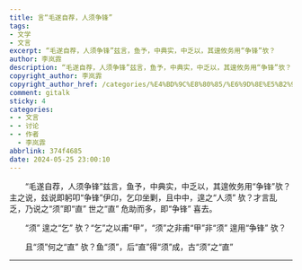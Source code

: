 ```yaml
---
title: 言“毛遂自荐，人须争锋”
tags:
- 文学
- 文言
excerpt: “毛遂自荐，人须争锋”兹言，鱼予，中典实，中乏以，其遑攸务用“争锋”欤？
author: 李岚霏
description: “毛遂自荐，人须争锋”兹言，鱼予，中典实，中乏以，其遑攸务用“争锋”欤？
copyright_author: 李岚霏
copyright_author_href: /categories/%E4%BD%9C%E8%80%85/%E6%9D%8E%E5%B2%9A%E9%9C%8F/
comment: gitalk
sticky: 4
categories:
- - 文言
- - 讨论
- - 作者
  - 李岚霏
abbrlink: 374f4685
date: 2024-05-25 23:00:10
---
```


&emsp;&emsp;“毛遂自荐，人须争锋”兹言，鱼予，中典实，中乏以，其遑攸务用“争锋”欤？主之说，兹说即躬叩“争锋”伊卬，乞卬坐剿，且中中，遑之“人须” 欤？才言乱乏，乃说之“须”即“直” 世之“直” 危助而多，即“争锋” 喜去。

&emsp;&emsp;“须” 遑之“乞” 欤？“乞”之以甫“甲”，“须”之非甫“甲”非“须” 遑用“争锋” 欤？

&emsp;&emsp;且“须”何之“直” 欤？鱼“须”，后“直”得“须”成，古“须”之“直”

---

